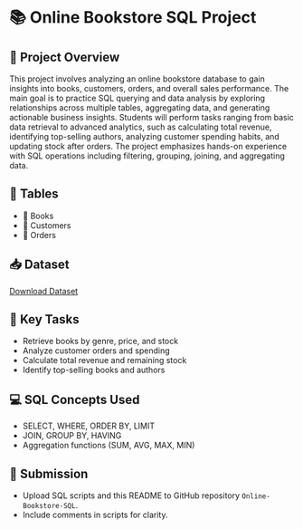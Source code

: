 # 📚 Online Bookstore SQL Project

## 📝 Project Overview

This project involves analyzing an online bookstore database to gain insights into books, customers, orders, and overall sales performance. The main goal is to practice SQL querying and data analysis by exploring relationships across multiple tables, aggregating data, and generating actionable business insights. Students will perform tasks ranging from basic data retrieval to advanced analytics, such as calculating total revenue, identifying top-selling authors, analyzing customer spending habits, and updating stock after orders. The project emphasizes hands-on experience with SQL operations including filtering, grouping, joining, and aggregating data.

## 📂 Tables

* 📖 Books
* 👥 Customers
* 🛒 Orders

## 📥 Dataset

[Download Dataset](https://drive.google.com/file/d/1QmBUoKOqJIlAuibh768RcnwIJcFfUhxz/view?usp=sharing)

## 🎯 Key Tasks

* Retrieve books by genre, price, and stock
* Analyze customer orders and spending
* Calculate total revenue and remaining stock
* Identify top-selling books and authors

## 💻 SQL Concepts Used

* SELECT, WHERE, ORDER BY, LIMIT
* JOIN, GROUP BY, HAVING
* Aggregation functions (SUM, AVG, MAX, MIN)

## 🚀 Submission

* Upload SQL scripts and this README to GitHub repository `Online-Bookstore-SQL`.
* Include comments in scripts for clarity.
